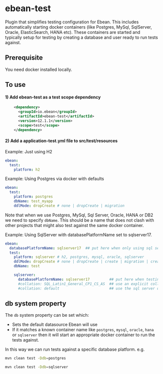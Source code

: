 # ebean-test

Plugin that simplifies testing configuration for Ebean. This includes automatically starting docker containers (like Postgres, MySql, SqlServer, Oracle, ElasticSearch, HANA etc).
These containers are started and typically setup for testing by creating a database and user ready to run tests against.

## Prerequisite

You need docker installed locally.

## To use
#### 1) Add ebean-test as a test scope dependency

```xml
    <dependency>
      <groupId>io.ebean</groupId>
      <artifactId>ebean-test</artifactId>
      <version>12.1.1</version>
      <scope>test</scope>
    </dependency>
```

#### 2) Add a application-test.yml file to src/test/resources

Example: Just using H2

```yml
ebean:
  test:
    platform: h2
```


Example: Using Postgres via docker with defaults

```yml
ebean:
  test:
    platform: postgres
    dbName: test_myapp
    ddlMode: dropCreate # none | dropCreate | migration
```
Note that when we use Postgres, MySql, Sql Server, Oracle, HANA or DB2 we need to specify `dbName`.
This should be a name that does not clash with other projects that might also test against
the same docker container.


Example: Using SqlServer with databasePlatformName set to sqlserver17.

```yml
ebean:
  databasePlatformName: sqlserver17  ## put here when only using sql server
  test:
    platform: sqlserver # h2, postgres, mysql, oracle, sqlserver
    ddlMode: dropCreate # none | dropCreate | create | migration | createOnly | migrationDropCreate
    dbName: test

    sqlserver:
      databasePlatformName: sqlserver17         ## put here when testing multiple platforms
      #collation: SQL_Latin1_General_CP1_CS_AS  ## use an explicit collation
      #collation: default                       ## use the sql server default
```




## db system property

The `db` system property can be set which:
- Sets the default datasource Ebean will use
- If it matches a known container name like `postgres`, `mysql`, `oracle`, `hana` or `sqlserver` then it will start an appropriate docker container to run the tests against.

In this way we can run tests against a specific database platform.  e.g.

```sh
mvn clean test -Ddb=postgres
```
```sh
mvn clean test -Ddb=sqlserver
```
